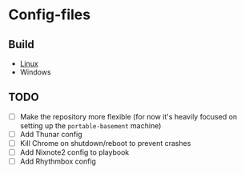# Config-files

## Build
- [Linux](https://github.com/proman3419/Config-files/blob/master/setup/linux_setup.sh)
- Windows

## TODO
- [ ] Make the repository more flexible (for now it's heavily focused on setting up the ``portable-basement`` machine)
- [ ] Add Thunar config
- [ ] Kill Chrome on shutdown/reboot to prevent crashes
- [ ] Add Nixnote2 config to playbook
- [ ] Add Rhythmbox config
